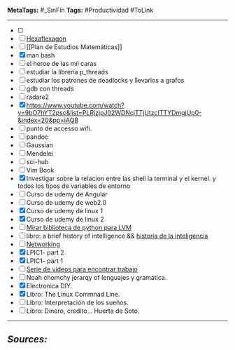 **MetaTags:** #_SinFín
**Tags:** #Productividad #ToLink
- - -
- [ ] 
- [ ] [Hexaflexagon](https://www.youtube.com/watch?v=y1VWU-bFhdk&list=WL&index=10&t=22s)
- [ ] [[Plan de Estudios Matemáticas]]
- [x] man bash
- [ ] el heroe de las mil caras
- [ ] estudiar la libreria p_threads
- [ ] estudiar los patrones de deadlocks y llevarlos a grafos
- [ ] gdb con threads
- [ ] radare2
- [x] https://www.youtube.com/watch?v=9bO7hYT2psc&list=PLRjzjpJ02WDNcjTTjUtzcITTYDmgjUp0-&index=20&pp=iAQB
- [ ] punto de accesso wifi.
- [ ] pandoc
- [ ] Gaussian
- [ ] Mendelei
- [ ] sci-hub
- [ ] Vim Book
- [x] Investigar sobre la relacion entre las shell la terminal y el kernel. y todos los tipos de variables de entorno
- [ ] Curso de udemy de Angular
- [ ] Curso de udemy de web2.0
- [x] Curso de udemy de linux 1
- [x] Curso de udemy de linux 2
- [ ] [Mirar biblioteca de python para LVM](https://www.langchain.com/)
- [ ] libro: a brief history of intelligence && [historia de la inteligencia](https://youtu.be/5EcQ1IcEMFQ?si=7kcC3rdv_P8wPkbs)
- [ ] [Networking](https://www.youtube.com/watch?v=po8ZFG0Xc4Q)
- [x] LPIC1- part 2
- [x] LPIC1- part 1
- [ ] [Serie de videos para encontrar trabajo ](https://www.youtube.com/watch?v=AvN5y516H-8a)
- [ ] Noah chomchy jerarqy of lenguajes y gramatica.
- [x] Electronica DIY.
- [x] Libro: The Linux Commnad Line.
- [ ] Libro: Interpretación de los sueños.
- [ ] Libro: Dinero, credito... Huerta de Soto.
- - -
## **_Sources:_**